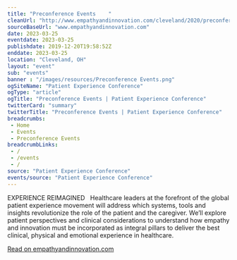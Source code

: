 ```yaml
--- 
title: "Preconference Events    "
cleanUrl: "http://www.empathyandinnovation.com/cleveland/2020/preconference-events"
sourceBaseUrl: "www.empathyandinnovation.com"
date: 2023-03-25
eventdate: 2023-03-25
publishdate: 2019-12-20T19:58:52Z
enddate: 2023-03-25
location: "Cleveland, OH"
layout: "event"
sub: "events"
banner : "/images/resources/Preconference Events.png"
ogSiteName: "Patient Experience Conference"
ogType: "article"
ogTitle: "Preconference Events | Patient Experience Conference"
twitterCard: "summary"
twitterTitle: "Preconference Events | Patient Experience Conference"
breadcrumbs:
 - Home
 - Events
 - Preconference Events
breadcrumbLinks:
 - / 
 - /events
 - / 
source: "Patient Experience Conference"
events/source: "Patient Experience Conference"
---
```

EXPERIENCE REIMAGINED   Healthcare leaders at the forefront of the global patient experience movement will address which systems, tools and insights revolutionize the role of the patient and the caregiver. We’ll explore patient perspectives and clinical considerations to understand how empathy and innovation must be incorporated as integral pillars to deliver the best clinical, physical and emotional experience in healthcare.  
  
[Read on empathyandinnovation.com](http://www.empathyandinnovation.com/cleveland/2020/preconference-events)

